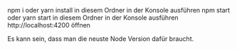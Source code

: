 npm i oder yarn install in diesem Ordner in der Konsole ausführen
npm start oder yarn start in diesem Ordner in der Konsole ausführen
http://localhost:4200 öffnen

Es kann sein, dass man die neuste Node Version dafür braucht.

